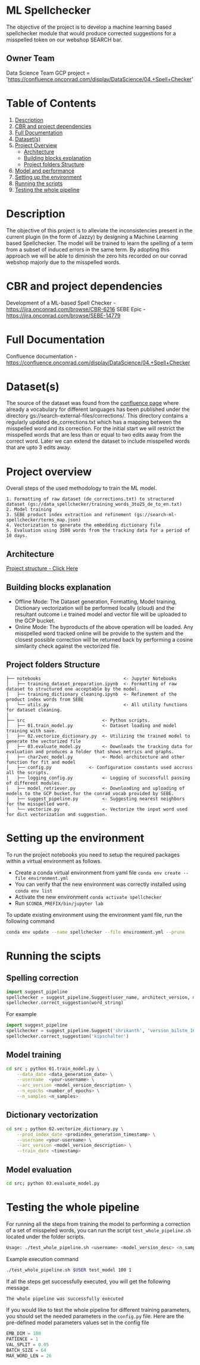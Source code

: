 # ML Spellchecker
The objective of the project is to develop a machine learning based spellchecker module that would produce corrected suggestions for a misspelled token on our webshop SEARCH bar.
## Owner Team
Data Science Team
GCP project = 'https://confluence.onconrad.com/display/DataScience/04.+Spell+Checker'

# Table of Contents
1. [Description](#desc)
2. [CBR and project dependencies](#cbr)
3. [Full Documentation](#doc)
4. [Dataset(s)](#dataset)
5. [Project Overview](#prj)
	- [Architecture](#architecture)
	- [Building blocks explanation](#blocks)
	- [Project folders Structure](#structure)
6. [Model and performance](#model)
7. [Setting up the environment](#env)
8. [Running the scripts](#scripts)
9. [Testing the whole pipeline](#testing)

<a name="desc"></a>
# Description
The objective of this project is to alleviate the inconsistencies present in the current plugin (in the form of Jazzy) by designing a Machine Learning based Spellchecker. The model will be trained to learn the spelling of a term from a subset of induced errors in the same term. By adopting this approach we will be able to diminish the zero hits recorded on our conrad webshop majorly due to the misspelled words.

<a name="cbr"></a>
# CBR and project dependencies
Development of a ML-based Spell Checker - https://jira.onconrad.com/browse/CBR-6216
SEBE Epic - https://jira.onconrad.com/browse/SEBE-14779


<a name="doc"></a>
# Full Documentation
Confluence documentation - https://confluence.onconrad.com/display/DataScience/04.+Spell+Checker

<a name="dataset"></a>
# Dataset(s)
The source of the dataset was found from the [confluence page](https://confluence.onconrad.com/display/SearchContext/Spell+Checker) where already a vocabulary for different languages has been published under the directory gs://search-external-files/corrections/. This directory contains a regularly updated de_corrections.txt which has a mapping between the misspelled word and its correction. For the initial start we will restrict the misspelled words that are less than or equal to two edits away from the correct word. Later we can extend the dataset to include misspelled words that are upto 3 edits away.

<a name="proj"></a>
# Project overview
Overall steps of the used methodology to train the ML model.

	1. Formatting of raw dataset (de_corrections.txt) to structured dataset (gs://data_spellchecker/training_words_3to25_de_to_en.txt)
	2. Model training
	3. SEBE product index extraction and refinement (gs://search-ml-spellchecker/terms_map.json)
	4. Vectorization to generate the embedding dictionary file 
	5. Evaluation using 3500 words from the tracking data for a period of 10 days.

<a name="architecture"></a>
## Architecture
[Project structure - Click Here](https://drive.google.com/file/d/1m4ynytqXMDrE5FGqwnPHZ3jaYAi4ZT07/view?usp=sharing)

<a name="blocks"></a>
## Building blocks explanation
 - Offline Mode: The Dataset generation, Formatting, Model training, Dictionary vectorization will be performed locally (cloud) and the resultant outcome i.e trained model and vector file will be uploaded to the GCP bucket.
 - Online Mode: The byproducts of the above operation will be loaded. Any misspelled word tracked online will be provide to the system and the closest possible correction will be returned back by performing a cosine similarity check against the vectorized file.
<a name="structure"></a>
## Project folders Structure
```
├── notebooks                               <- Jupyter Notebooks
│   ├── training_dataset_preparation.ipynb  <- Formatting of raw dataset to structured one acceptable by the model.
│   ├── training_dictionary_cleaning.ipynb  <- Refinement of the product index words from SEBE
│   └── utils.py                            <- All utility functions for dataset cleaning.
│
├── src                             <- Python scripts.
│   ├── 01.train_model.py           <- Dataset loading and model training with save.
│   ├── 02.vectorize_dictionary.py  <- Utilizing the trained model to generate the vectorized file 
│   ├── 03.evaluate_model.py        <- Downloads the tracking data for evaluation and produces a folder that shows metrics and graphs.
│   ├── char2vec_model.py           <- Model architecture and other function for fit and model 
│   ├── config.py              <- Configuration constants used accross all the scripts.
│   ├── logging_config.py           <- Logging of successfull passing of different modules.
│   ├── model_retriever.py          <- Downloading and uploading of models to the GCP bucket.for the conrad vocab provided by SEBE. 
│   ├── suggest_pipeline.py         <- Suggesting nearest neighbors for the misspelled word.
│   └── vectorize.py                <- Vectorize the input word used for dict vectorization and suggestion.
```
<a name="env"></a>
# Setting up the environment
To run the project notebooks you need to setup the required packages within a virtual environment as follows.
- Create a conda virtual environment from yaml file `conda env create --file environment.yml`
- You can verify that the new environment was correctly installed using `conda env list`
- Activate the new environment `conda activate spellchecker`
- Run `$CONDA_PREFIX/bin/jupyter lab`

To update existing environment using the environment yaml file, run the following command

```bash
conda env update --name spellchecker --file environment.yml --prune
```

<a name="scripts"></a>
# Running the scipts
## Spelling correction
```python
import suggest_pipeline
spellchecker = suggest_pipeline.Suggest(user_name, architect_version, model_train_date)
spellchecker.correct_suggestion(word_string)
```
For example
```python
import suggest_pipeline
spellchecker = suggest_pipeline.Suggest('shrikanth', 'version_bilstm_100d', '2022-03-08-11h-01m')
spellchecker.correct_suggestion('kipschalter')
```

## Model training 

```bash
cd src ; python 01.train_model.py \
	--data_date <data_generation_date> \
	--username  <your-username> \
	--arc_version <model_version_description> \
	--n_epochs <number_of_epochs> \
	--n_samples <n_samples>
```
## Dictionary vectorization

```bash
cd src ; python 02.vectorize_dictionary.py \
	--prod_index_date <prodindex_generation_timestamp> \
	--username <your-username> \
	--arc_version <model_version_description> \
	--train_date <timestamp>
```

## Model evaluation

```bash
cd src; python 03.evaluate_model.py
```

<a name="scripts"></a>
# Testing the whole pipeline

For running all the steps from training the model to performing a correction of a set of misspeled words, you can run the script `test_whole_pipeline.sh` located under the folder scripts.
```bash
Usage: ./test_whole_pipeline.sh <username> <model_version_desc> <n_samples> <n_epochs>
```
Example execution command
```bash
./test_whole_pipeline.sh $USER test_model 100 1
```

If all the steps get successfully executed, you will get the following message.
```html
The whole pipeline was successfully executed
```
If you would like to test the whole pipeline for different training parameters, you should set the needed parameters in the `config.py` file.
Here are the pre-defined model parameters values set in the config file
```python
EMB_DIM = 100
PATIENCE = 1
VAL_SPLIT = 0.05
BATCH_SIZE = 64
MAX_WORD_LEN = 26
```


